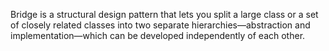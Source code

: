 Bridge is a structural design pattern that lets you split a large class or a set of closely related classes into two separate hierarchies—abstraction and implementation—which can be developed independently of each other.
